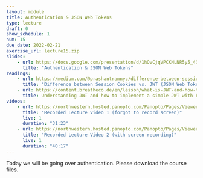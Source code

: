 ```yaml
---
layout: module
title: Authentication & JSON Web Tokens
type: lecture
draft: 0
show_schedule: 1
num: 15
due_date: 2022-02-21
exercise_url: lecture15.zip
slides: 
    - url: https://docs.google.com/presentation/d/1hOvCjqVPCKNLNR5y5_43Ndi2wORqprIUMcb12xVJqoo/edit?usp=sharing
      title: "Authentication & JSON Web Tokens"
readings:
    - url: https://medium.com/@prashantramnyc/difference-between-session-cookies-vs-jwt-json-web-tokens-for-session-management-4be67d2f066e#:~:text=The%20JWT%20tokens%20are%20sometimes,by%20the%20%E2%80%9Csecret%20key%E2%80%9D.
      title: "Difference between Session Cookies vs. JWT (JSON Web Tokens), for session management"
    - url: https://content.breatheco.de/en/lesson/what-is-JWT-and-how-to-implement-with-Flask
      title: Understanding JWT and how to implement a simple JWT with Flask
videos:
    - url: https://northwestern.hosted.panopto.com/Panopto/Pages/Viewer.aspx?id=060e9db8-1c7f-40f1-aea7-ae430130ce78
      title: "Recorded Lecture Video 1 (forgot to record screen)"
      live: 1
      duration: "31:23"
    - url: https://northwestern.hosted.panopto.com/Panopto/Pages/Viewer.aspx?id=da116ff8-5cfb-4e99-bddf-ae43013a3ac0
      title: "Recorded Lecture Video 2 (with screen recording)"
      live: 1
      duration: "40:17"
---
```


Today we will be going over authentication. Please download the course files.
